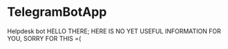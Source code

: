 # TelegramBotApp
Helpdesk bot
HELLO THERE;
HERE IS NO YET USEFUL INFORMATION FOR YOU, SORRY FOR THIS =(
